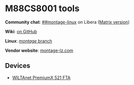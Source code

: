 # M88CS8001 tools

**Community chat**: [##montage-linux](https://web.libera.chat/##montage-linux) on Libera ([Matrix version](https://matrix.to/#/##montage-linux:libera.chat))

**Wiki**: [on GitHub](https://github.com/neuschaefer/m88cs8001/wiki)

**Linux**: [_montage_ branch](https://github.com/neuschaefer/linux/tree/montage)

**Vendor website**: [montage-lz.com](http://www.montage-lz.com/index.php/Index/Product/productInfo?product_id=1)


## Devices

- [WILTAnet PremiumX 521 FTA](https://www.wiltanet.de/premiumx-hd-521-fta-digital-sat-receiver-dvb-s2-hdmi-scart-usb-12v-fullhd/a-125305)
